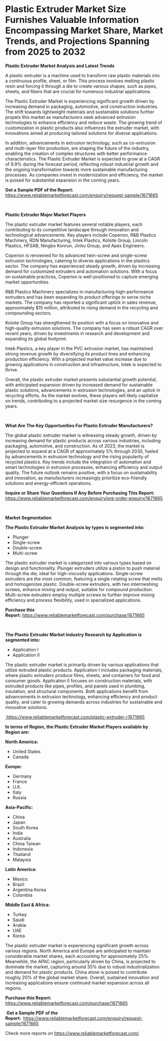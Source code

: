 <p><h1>Plastic Extruder Market Size Furnishes Valuable Information Encompassing Market Share, Market Trends, and Projections Spanning from 2025 to 2032</h1></p><p><strong>Plastic Extruder Market Analysis and Latest Trends</strong></p>
<p><p>A plastic extruder is a machine used to transform raw plastic materials into a continuous profile, sheet, or film. This process involves melting plastic resin and forcing it through a die to create various shapes, such as pipes, sheets, and fibers that are crucial for numerous industrial applications. </p><p>The Plastic Extruder Market is experiencing significant growth driven by increasing demand in packaging, automotive, and construction industries. The shift towards lightweight materials and sustainable solutions further propels this market as manufacturers seek advanced extrusion technologies to enhance efficiency and reduce waste. The growing trend of customization in plastic products also influences the extruder market, with innovations aimed at producing tailored solutions for diverse applications.</p><p>In addition, advancements in extrusion technology, such as co-extrusion and multi-layer film production, are shaping the future of the industry, enabling the creation of complex structures with better performance characteristics. The Plastic Extruder Market is expected to grow at a CAGR of 9.9% during the forecast period, reflecting robust industrial growth and the ongoing transformation towards more sustainable manufacturing processes. As companies invest in modernization and efficiency, the market is poised for substantial expansion in the coming years.</p></p>
<p><strong>Get a Sample PDF of the Report:&nbsp;</strong> <a href="https://www.reliablemarketforecast.com/enquiry/request-sample/1671665?utm_campaign=3096&utm_medium=2&utm_source=Github&utm_content=ia&utm_term=25032025&utm_id=plastic-extruder">https://www.reliablemarketforecast.com/enquiry/request-sample/1671665</a></p>
<p>&nbsp;</p>
<p><strong>Plastic Extruder Major Market Players</strong></p>
<p><p>The plastic extruder market features several notable players, each contributing to its competitive landscape through innovation and technological advancements. Key players include Coperion, R&B Plastics Machinery, RDN Manufacturing, Intek Plastics, Kolsite Group, Lincoln Plastics, HFSAB, Ningbo Konrun, Jinhu Group, and Apex Engineers.</p><p>Coperion is renowned for its advanced twin-screw and single-screw extrusion technologies, catering to diverse applications in the plastics sector. The company has experienced steady growth, driven by increasing demand for customized extruders and automation solutions. With a focus on sustainable practices, Coperion is well-positioned to capture emerging market opportunities.</p><p>R&B Plastics Machinery specializes in manufacturing high-performance extruders and has been expanding its product offerings to serve niche markets. The company has reported a significant uptick in sales revenue, approximately $15 million, attributed to rising demand in the recycling and compounding sectors.</p><p>Kolsite Group has strengthened its position with a focus on innovative and high-quality extrusion solutions. The company has seen a robust CAGR over recent years, driven by investments in research and development and expanding its global footprint.</p><p>Intek Plastics, a key player in the PVC extrusion market, has maintained strong revenue growth by diversifying its product lines and enhancing production efficiency. With a projected market value increase due to growing applications in construction and infrastructure, Intek is expected to thrive.</p><p>Overall, the plastic extruder market presents substantial growth potential, with anticipated expansion driven by increased demand for sustainable plastic solutions, advancements in extrusion technologies, and an uptick in recycling efforts. As the market evolves, these players will likely capitalize on trends, contributing to a projected market size resurgence in the coming years.</p></p>
<p>&nbsp;</p>
<p><strong>What Are The Key Opportunities For Plastic Extruder Manufacturers?</strong></p>
<p><p>The global plastic extruder market is witnessing steady growth, driven by increasing demand for plastic products across various industries, including packaging, automotive, and construction. As of 2023, the market is projected to expand at a CAGR of approximately 5% through 2030, fueled by advancements in extrusion technology and the rising popularity of recycled plastics. Key trends include the integration of automation and smart technologies in extrusion processes, enhancing efficiency and output quality. The future outlook remains positive, with a focus on sustainability and innovation, as manufacturers increasingly prioritize eco-friendly solutions and energy-efficient operations.</p></p>
<p><strong>Inquire or Share Your Questions If Any Before Purchasing This Report:</strong> <a href="https://www.reliablemarketforecast.com/enquiry/pre-order-enquiry/1671665?utm_campaign=3096&utm_medium=2&utm_source=Github&utm_content=ia&utm_term=25032025&utm_id=plastic-extruder">https://www.reliablemarketforecast.com/enquiry/pre-order-enquiry/1671665</a></p>
<p>&nbsp;</p>
<p><strong>Market Segmentation</strong></p>
<p><strong>The Plastic Extruder Market Analysis by types is segmented into:</strong></p>
<p><ul><li>Plunger</li><li>Single-screw</li><li>Double-screw</li><li>Multi-screw</li></ul></p>
<p><p>The plastic extruder market is categorized into various types based on design and functionality. Plunger extruders utilize a piston to push material through the die, ideal for high-viscosity applications. Single-screw extruders are the most common, featuring a single rotating screw that melts and homogenizes plastic. Double-screw extruders, with two intermeshing screws, enhance mixing and output, suitable for compound production. Multi-screw extruders employ multiple screws to further improve mixing efficiency and process flexibility, used in specialized applications.</p></p>
<p><strong>Purchase this Report:&nbsp;</strong><a href="https://www.reliablemarketforecast.com/purchase/1671665?utm_campaign=3096&utm_medium=2&utm_source=Github&utm_content=ia&utm_term=25032025&utm_id=plastic-extruder">https://www.reliablemarketforecast.com/purchase/1671665</a></p>
<p>&nbsp;</p>
<p><strong>The Plastic Extruder Market Industry Research by Application is segmented into:</strong></p>
<p><ul><li>Application I</li><li>Application II</li></ul></p>
<p><p>The plastic extruder market is primarily driven by various applications that utilize extruded plastic products. Application I includes packaging materials, where plastic extruders produce films, sheets, and containers for food and consumer goods. Application II focuses on construction materials, with extruded products like pipes, profiles, and panels used in plumbing, insulation, and structural components. Both applications benefit from advancements in extrusion technology, enhancing efficiency and product quality, and cater to growing demands across industries for sustainable and innovative solutions.</p></p>
<p><a href="https://www.reliablemarketforecast.com/plastic-extruder-r1671665?utm_campaign=3096&utm_medium=2&utm_source=Github&utm_content=ia&utm_term=25032025&utm_id=plastic-extruder">&nbsp;https://www.reliablemarketforecast.com/plastic-extruder-r1671665</a></p>
<p><strong>In terms of Region, the Plastic Extruder Market Players available by Region are:</strong></p>
<p>
    <p> <strong> North America: </strong>
        <ul>
            <li>United States</li>
            <li>Canada</li>
        </ul>
        </p> 
    <p> <strong> Europe: </strong>
        <ul>
            <li>Germany</li>
            <li>France</li>
            <li>U.K.</li>
            <li>Italy</li>
            <li>Russia</li>
        </ul>
        </p> 
    <p> <strong> Asia-Pacific: </strong>
        <ul>
            <li>China</li>
            <li>Japan</li>
            <li>South Korea</li>
            <li>India</li>
            <li>Australia</li>
            <li>China Taiwan</li>
            <li>Indonesia</li>
            <li>Thailand</li>
            <li>Malaysia</li>
        </ul>
        </p> 
    <p> <strong> Latin America: </strong>
        <ul>
            <li>Mexico</li>
            <li>Brazil</li>
            <li>Argentina Korea</li>
            <li>Colombia</li>
        </ul>
        </p> 
    <p> <strong> Middle East & Africa: </strong>
        <ul>
            <li>Turkey</li>
            <li>Saudi</li>
            <li>Arabia</li>
            <li>UAE</li>
            <li>Korea</li>
        </ul>
    </p>
    </p>
<p><p>The plastic extruder market is experiencing significant growth across various regions. North America and Europe are anticipated to maintain considerable market shares, each accounting for approximately 25%. Meanwhile, the APAC region, particularly driven by China, is projected to dominate the market, capturing around 35% due to robust industrialization and demand for plastic products. China alone is poised to contribute roughly 20% of the global market share. Overall, sustained innovation and increasing applications ensure continued market expansion across all regions.</p></p>
<p><strong>Purchase this Report: </strong><a href="https://www.reliablemarketforecast.com/purchase/1671665?utm_campaign=3096&utm_medium=2&utm_source=Github&utm_content=ia&utm_term=25032025&utm_id=plastic-extruder">https://www.reliablemarketforecast.com/purchase/1671665</a></p>
<p>&nbsp;<strong>Get a Sample PDF of the Report:&nbsp;&nbsp;</strong><a href="https://www.reliablemarketforecast.com/enquiry/request-sample/1671665?utm_campaign=3096&utm_medium=2&utm_source=Github&utm_content=ia&utm_term=25032025&utm_id=plastic-extruder">https://www.reliablemarketforecast.com/enquiry/request-sample/1671665</a></p>
<p><strong></strong></p>
<p>Check more reports on <a href="https://www.reliablemarketforecast.com/?utm_campaign=3096&utm_medium=2&utm_source=Github&utm_content=ia&utm_term=25032025&utm_id=plastic-extruder">https://www.reliablemarketforecast.com/</a></p>